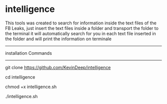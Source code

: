 # intelligence
This tools was created to search for information inside the text files of the FB Leaks, just insert the text files inside a folder and transport the folder to the terminal it will automatically search for you in each text file inserted in the folder and will print the information on terminale
______________
installation Commands
______________
git clone https://github.com/KevinDeep/intelligence

cd intelligence

chmod +x intelligence.sh

./intelligence.sh
